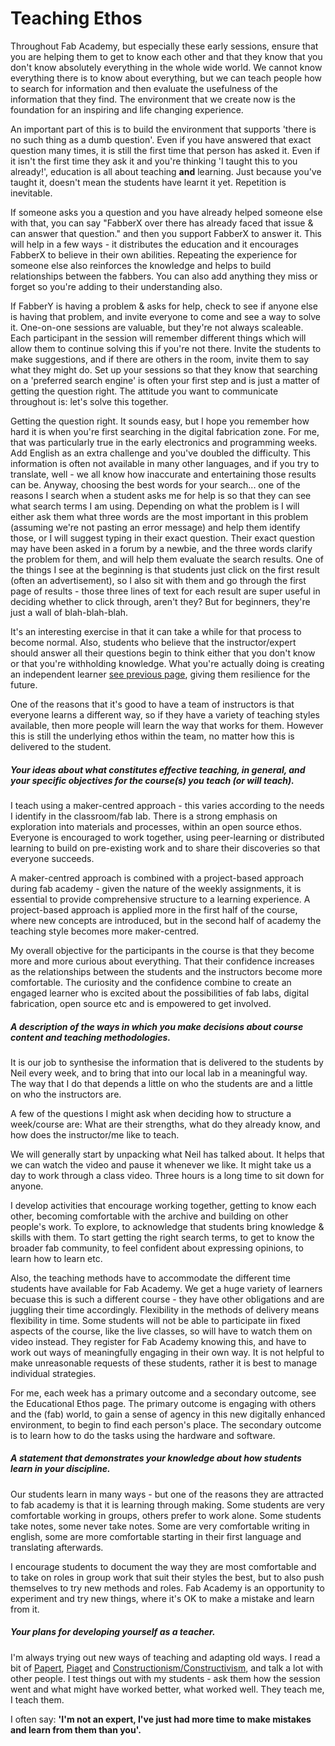 # Teaching Ethos

Throughout Fab Academy, but especially these early sessions, ensure that you are helping them to get to know each other and that they know that you don't know absolutely everything in the whole wide world. We cannot know everything there is to know about everything, but we can teach people how to search for information and then evaluate the usefulness of the information that they find. The environment that we create now is the foundation for an inspiring and life changing experience. 

An important part of this is to build the environment that supports 'there is no such thing as a dumb question'. Even if you have answered that exact question many times, it is still the first time that person has asked it. Even if it isn't the first time they ask it and you're thinking 'I taught this to you already!', education is all about teaching **and** learning. Just because you've taught it, doesn't mean the students have learnt it yet. Repetition is inevitable. 

If someone asks you a question and you have already helped someone else with that, you can say "FabberX over there has already faced that issue & can answer that question." and then you support FabberX to answer it. This will help in a few ways - it distributes the education and it encourages FabberX to believe in their own abilities. Repeating the experience for someone else also reinforces the knowledge and helps to build relationships between the fabbers. You can also add anything they miss or forget so you're adding to their understanding also.

If FabberY is having a problem & asks for help, check to see if anyone else is having that problem, and invite everyone to come and see a way to solve it. One-on-one sessions are valuable, but they're not always scaleable. Each participant in the session will remember different things which will allow them to continue solving this if you're not there. Invite the students to make suggestions, and if there are others in the room, invite them to say what they might do. Set up your sessions so that they know that searching on a 'preferred search engine' is often your first step and is just a matter of getting the question right. The attitude you want to communicate throughout is: let's solve this together. 

Getting the question right. It sounds easy, but I hope you remember how hard it is when you're first searching in the digital fabrication zone. For me, that was particularly true in the early electronics and programming weeks. Add English as an extra challenge and you've doubled the difficulty. This information is often not available in many other languages, and if you try to translate, well - we all know how inaccurate and entertaining those results can be. Anyway, choosing the best words for your search... one of the reasons I search when a student asks me for help is so that they can see what search terms I am using. Depending on what the problem is I will either ask them what three words are the most important in this problem (assuming we're not pasting an error message) and help them identify those, or I will suggest typing in their exact question. Their exact question may have been asked in a forum by a newbie, and the three words clarify the problem for them, and will help them evaluate the search results. One of the things I see at the beginning is that students just click on the first result (often an advertisement), so I also sit with them and go through the first page of results - those three lines of text for each result are super useful in deciding whether to click through, aren't they? But for beginners, they're just a wall of blah-blah-blah.  

It's an interesting exercise in that it can take a while for that process to become normal. Also, students who believe that the instructor/expert should answer all their questions begin to think either that you don't know or that you're withholding knowledge. What you're actually doing is creating an independent learner [see previous page](educational_ethos.md), giving them resilience for the future.

One of the reasons that it's good to have a team of instructors is that everyone learns a different way, so if they have a variety of teaching styles available, then more people will learn the way that works for them. However this is still the underlying ethos within the team, no matter how this is delivered to the student.

##### Your ideas about what constitutes effective teaching, in general, and your specific objectives for the course(s) you teach (or will teach).

I teach using a maker-centred approach - this varies according to the needs I identify in the classroom/fab lab. 
There is a strong emphasis on exploration into materials and processes, within an open source ethos. Everyone is encouraged to work together, using peer-learning or distributed learning to build on pre-existing work and to share their discoveries so that everyone succeeds.

A maker-centred approach is combined with a project-based approach during fab academy - given the nature of the weekly assignments, it is essential to provide comprehensive structure to a learning experience. A project-based approach is applied more in the first half of the course, where new concepts are introduced, but in the second half of academy the teaching style becomes more maker-centred. 

My overall objective for the participants in the course is that they become more and more curious about everything. That their confidence increases as the relationships between the students and the instructors become more comfortable. The curiosity and the confidence combine to create an engaged learner who is excited about the possibilities of fab labs, digital fabrication, open source etc and is empowered to get involved.

##### A description of the ways in which you make decisions about course content and teaching methodologies.

It is our job to synthesise the information that is delivered to the students by Neil every week, and to bring that into our local lab in a meaningful way. The way that I do that depends a little on who the students are and a little on who the instructors are. 

A few of the questions I might ask when deciding how to structure a week/course are: What are their strengths, what do they already know, and how does the instructor/me like to teach.

We will generally start by unpacking what Neil has talked about. It helps that we can watch the video and pause it whenever we like. It might take us a day to work through a class video. Three hours is a long time to sit down for anyone.

I develop activities that encourage working together, getting to know each other, becoming comfortable with the archive and building on other people's work. To explore, to acknowledge that students bring knowledge & skills with them. To start getting the right search terms, to get to know the broader fab community, to feel confident about expressing opinions, to learn how to learn etc. 

Also, the teaching methods have to accommodate the different time students have available for Fab Academy. We get a huge variety of learners becuase this is such a different course - they have other obligations and are juggling their time accordingly. Flexibility in the methods of delivery means flexibility in time. Some students will not be able to participate iin fixed aspects of the course, like the live classes, so will have to watch them on video instead. They register for Fab Academy knowing this, and have to work out ways of meaningfully engaging in their own way. It is not helpful to make unreasonable requests of these students, rather it is best to manage individual strategies.

For me, each week has a primary outcome and a secondary outcome, see the Educational Ethos page. The primary outcome is engaging with others and the (fab) world, to gain a sense of agency in this new digitally enhanced environment, to begin to find each person's place. The secondary outcome is to learn how to do the tasks using the hardware and software.
 
##### A statement that demonstrates your knowledge about how students learn in your discipline.

Our students learn in many ways - but one of the reasons they are attracted to fab academy is that it is learning through making. Some students are very comfortable working in groups, others prefer to work alone. Some students take notes, some never take notes. Some are very comfortable writing in english, some are more comfortable starting in their first language and translating afterwards. 

I encourage students to document the way they are most comfortable and to take on roles in group work that suit their styles the best, but to also push themselves to try new methods and roles. Fab Academy is an opportunity to experiment and try new things, where it's OK to make a mistake and learn from it. 

##### Your plans for developing yourself as a teacher.

I'm always trying out new ways of teaching and adapting old ways. I read a bit of [Papert](http://www.papert.org/), [Piaget](https://www.simplypsychology.org/piaget.html) and [Constructionism/Constructivism](http://guzdial.cc.gatech.edu/Commentary/construct.html), and talk a lot with other people. I test things out with my students - ask them how the session went and what might have worked better, what worked well. They teach me, I teach them. 

I often say:
**'I'm not an expert, I've just had more time to make mistakes and learn from them than you'.**

